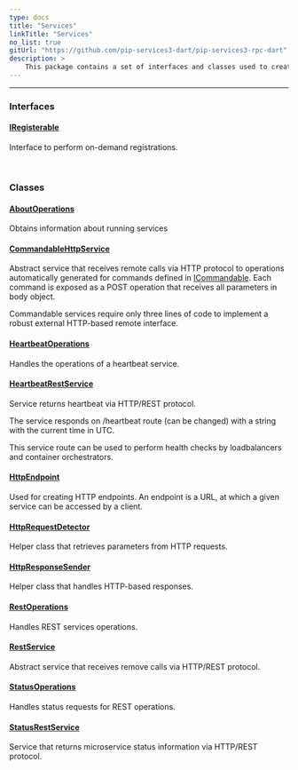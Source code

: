 ```yaml
---
type: docs
title: "Services"
linkTitle: "Services"
no_list: true
gitUrl: "https://github.com/pip-services3-dart/pip-services3-rpc-dart"
description: >
    This package contains a set of interfaces and classes used to create services and handle their operations.
---
```

---

<div class="module-body"> 


### Interfaces

#### [IRegisterable](iregisterable)
Interface to perform on-demand registrations.


<br>

### Classes

#### [AboutOperations](about_operations)
Obtains information about running services


#### [CommandableHttpService](commandable_http_service)
Abstract service that receives remote calls via HTTP protocol
to operations automatically generated for commands defined in [ICommandable](../../commons/commands/icommandable/).
Each command is exposed as a POST operation that receives all parameters in body object.

Commandable services require only three lines of code to implement a robust external
HTTP-based remote interface.


#### [HeartbeatOperations](heartbeat_operations)
Handles the operations of a heartbeat service.


#### [HeartbeatRestService](heartbeat_rest_service)
Service returns heartbeat via HTTP/REST protocol.

The service responds on /heartbeat route (can be changed)
with a string with the current time in UTC.

This service route can be used to perform health checks by loadbalancers and
container orchestrators.


#### [HttpEndpoint](http_endpoint)
Used for creating HTTP endpoints. An endpoint is a URL, at which a given service can be accessed by a client. 


#### [HttpRequestDetector](http_request_detector)
Helper class that retrieves parameters from HTTP requests.


#### [HttpResponseSender](http_response_sender)
Helper class that handles HTTP-based responses.


#### [RestOperations](rest_operations)
Handles REST services operations.


#### [RestService](rest_service)
Abstract service that receives remove calls via HTTP/REST protocol.


#### [StatusOperations](status_operations)
Handles status requests for REST operations.

#### [StatusRestService](status_rest_service)
Service that returns microservice status information via HTTP/REST protocol.


</div>

